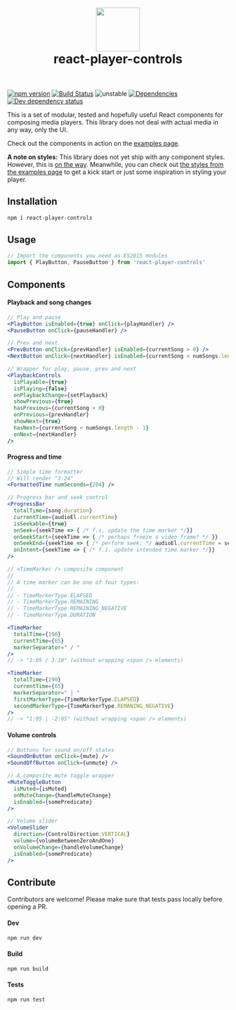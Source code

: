 <h1 align="center">
  <img src="https://cdn.rawgit.com/alexanderwallin/react-player-controls/master/docs/img/logo-icon.svg" width="100" height="100" />
  <br />
  react-player-controls
  <br />
  &nbsp;
</h1>

[![npm version](https://badge.fury.io/js/react-player-controls.svg)](https://badge.fury.io/js/react-player-controls)
[![Build Status](https://travis-ci.org/alexanderwallin/react-player-controls.svg?branch=master)](https://travis-ci.org/alexanderwallin/react-player-controls)
![unstable](https://img.shields.io/badge/status-unstable-yellow.svg)
[![Dependencies](https://img.shields.io/david/alexanderwallin/react-player-controls.svg?style=flat-square)](https://david-dm.org/alexanderwallin/react-player-controls)
[![Dev dependency status](https://david-dm.org/alexanderwallin/react-player-controls/dev-status.svg?style=flat-square)](https://david-dm.org/alexanderwallin/react-player-controls#info=devDependencies)

This is a set of modular, tested and hopefully useful React components for composing media players. This library does not deal with actual media in any way, only the UI.

Check out the components in action on the [examples page](https://alexanderwallin.github.io/react-player-controls).

**A note on styles:** This library does not yet ship with any component styles. However, this is [on the way](https://github.com/alexanderwallin/react-player-controls/milestone/1). Meanwhile, you can check out [the styles from the examples page](https://github.com/alexanderwallin/react-player-controls/blob/master/docs/src/sass/_controls.scss) to get a kick start or just some inspiration in styling your player.

## Installation

```sh
npm i react-player-controls
```

## Usage

```js
// Import the components you need as ES2015 modules
import { PlayButton, PauseButton } from 'react-player-controls'
```

## Components

#### Playback and song changes

```jsx
// Play and pause
<PlayButton isEnabled={true} onClick={playHandler} />
<PauseButton onClick={pauseHandler} />

// Prev and next
<PrevButton onClick={prevHandler} isEnabled={currentSong > 0} />
<NextButton onClick={nextHandler} isEnabled={currentSong < numSongs.length - 1} />

// Wrapper for play, pause, prev and next
<PlaybackControls
  isPlayable={true}
  isPlaying={false}
  onPlaybackChange={setPlayback}
  showPrevious={true}
  hasPrevious={currentSong > 0}
  onPrevious={prevHandler}
  showNext={true}
  hasNext={currentSong < numSongs.length - 1}
  onNext={nextHandler}
/>
```

#### Progress and time

```jsx
// Simple time formatter
// Will render "3:24"
<FormattedTime numSeconds={204} />

// Progress bar and seek control
<ProgressBar
  totalTime={song.duration}
  currentTime={audioEl.currentTime}
  isSeekable={true}
  onSeek={seekTime => { /* f.i. update the time marker */}}
  onSeekStart={seekTime => { /* perhaps freeze a video frame? */ }}
  onSeekEnd={seekTime => { /* perform seek: */ audioEl.currentTime = seekTime }}
  onIntent={seekTime => { /* f.i. update intended time marker */}}
/>

// <TimeMarker /> composite component
//
// A time marker can be one of four types:
//
// - TimeMarkerType.ELAPSED
// - TimeMarkerType.REMAINING
// - TimeMarkerType.REMAINING_NEGATIVE
// - TimeMarkerType.DURATION

<TimeMarker
  totalTime={190}
  currentTime={65}
  markerSeparator=" / "
/>
// -> "1:05 / 3:10" (without wrapping <span /> elements)

<TimeMarker
  totalTime={190}
  currentTime={65}
  markerSeparator=" | "
  firstMarkerType={TimeMarkerType.ELAPSED}
  secondMarkerType={TimeMarkerType.REMANING_NEGATIVE}
/>
// -> "1:05 | -2:05" (without wrapping <span /> elements)
```

#### Volume controls

```jsx
// Buttons for sound on/off states
<SoundOnButton onClick={mute} />
<SoundOffButton onClick={unmute} />

// A composite mute toggle wrapper
<MuteToggleButton
  isMuted={isMuted}
  onMuteChange={handleMuteChange}
  isEnabled={somePredicate}
/>

// Volume slider
<VolumeSlider
  direction={ControlDirection.VERTICAL}
  volume={volumeBetweenZeroAndOne}
  onVolumeChange={handleVolumeChange}
  isEnabled={somePredicate}
/>
```

## Contribute
Contributors are welcome! Please make sure that tests pass locally before opening a PR.

#### Dev
```sh
npm run dev
```

#### Build
```sh
npm run build
```

#### Tests
```sh
npm run test
```
